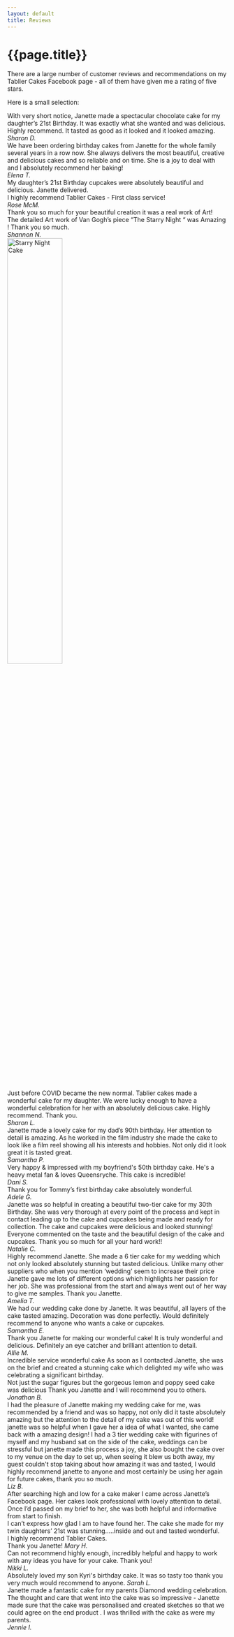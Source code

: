 ```yaml
---
layout: default
title: Reviews
---
```


# {{page.title}}

There are a large number of customer reviews and recommendations on my Tablier Cakes Facebook page - all of them have given me a rating of five stars.

Here is a small selection:

<div class="quote tint">
With very short notice, Janette made a spectacular chocolate cake for my daughter’s 21st Birthday. It was exactly what she wanted and was delicious. Highly recommend. It tasted as good as it looked and it looked amazing.<br />
<em>Sharon D.</em>
</div>

<div class="quote">
We have been ordering birthday cakes from Janette for the whole family several years in a row now. She always delivers the most beautiful, creative and delicious cakes and so reliable and on time. She is a joy to deal with and I absolutely recommend her baking! <br /> 
<em>Elena T.</em>
</div>

<div class="quote tint">
My daughter’s 21st Birthday cupcakes were absolutely beautiful and delicious. Janette delivered.<br />
I highly recommend Tablier Cakes - First class service!<br />
<em>Rose McM.</em>
</div>

<div class="quote">
Thank you so much for your beautiful creation it was a real work of Art! <br />
The detailed Art work of Van Gogh’s piece “The Starry Night “ was Amazing ! Thank you so much.<br />
<em>Shannon N.</em>
</div>

<div class="gallery">
	<img src="/tablier/assets/images/reviews.jpg" height="50%" width="50%" alt="Starry Night Cake" /> 
</div>


<div class="quote tint">
Just before COVID became the new normal. Tablier cakes made a wonderful cake for my daughter. We were lucky enough to have a wonderful celebration for her with an absolutely delicious cake. Highly recommend. Thank you.<br />
<em>Sharon L.</em>
</div>

<div class="quote">
Janette made a lovely cake for my dad’s 90th birthday.  Her attention to detail is amazing.  As he worked in the film industry she made the cake to look like a film reel showing all his interests and hobbies. Not only did it look great it is tasted great.<br />
<em>Samantha P.</em>
</div>

<div class="quote tint">
Very happy & impressed with my boyfriend's 50th birthday cake. He's a heavy metal fan & loves Queensryche. This cake is incredible!<br />
<em>Dani S.</em>
</div>

<div class="quote">
Thank you for Tommy’s first birthday cake absolutely wonderful.<br />
<em>Adele G.</em>
</div>

<div class="quote tint">
Janette was so helpful in creating a beautiful two-tier cake for my 30th Birthday. She was very thorough at every point of the process and kept in contact leading up to the cake and cupcakes being made and ready for collection. The cake and cupcakes were delicious and looked stunning! Everyone commented on the taste and the beautiful design of the cake and cupcakes. Thank you so much for all your hard work!!<br />
<em>Natalie C.</em>
</div>

<div class="quote">
Highly recommend Janette. She made a 6 tier cake for my wedding which not only looked absolutely stunning but tasted delicious. Unlike many other suppliers who when you mention ‘wedding’ seem to increase their price Janette gave me lots of different options which highlights her passion for her job. She was professional from the start and always went out of her way to give me samples. Thank you Janette.<br />
<em>Amelia T.</em>
</div>

<div class="quote tint">
We had our wedding cake done by Janette. It was beautiful, all layers of the cake tasted amazing. Decoration was done perfectly. Would definitely recommend to anyone who wants a cake or cupcakes.<br />
<em>Samantha E.</em>
</div>

<div class="quote">
Thank you Janette for making our wonderful cake! It is truly wonderful and delicious. Definitely an eye catcher and brilliant attention to detail.<br />
<em>Allie M.</em>
</div>

<div class="quote tint">
Incredible service wonderful cake 
As soon as I contacted Janette, she was on the brief and created a stunning cake which delighted my wife who was celebrating a significant birthday. <br />
Not just the sugar figures but the gorgeous lemon and poppy seed cake was delicious 
Thank you Janette and  I will recommend you to others.<br />
<em>Jonathan B.</em>
</div>

<div class="quote">
I had the pleasure of Janette making my wedding cake for me, was recommended by a friend and was so happy, not only did it taste absolutely amazing but the attention to the detail of my cake was out of this world! janette was so helpful when I gave her a idea of what I wanted, she came back with a amazing design! I had a 3 tier wedding cake with figurines of myself and my husband sat on the side of the cake, weddings can be stressful but janette made this process a joy, she also bought the cake over to my venue on the day to set up, when seeing it blew us both away, my guest couldn't stop taking about how amazing it was and tasted, I would highly recommend janette to anyone and most certainly be using her again for future cakes, thank you so much.<br />
<em>Liz B.</em>
</div>

<div class="quote tint">
After searching high and low for a cake maker I came across Janette’s Facebook page. Her cakes look professional with lovely attention to detail. Once I’d passed on my brief to her, she was both helpful and informative from start to finish. <br />
I can’t express how glad I am to have found her. The cake she made for my twin daughters’ 21st was stunning.....inside and out and tasted wonderful. <br />
I highly recommend Tablier Cakes. <br />
Thank you Janette!
<em>Mary H.</em>
</div>

<div class="quote">
Can not recommend highly enough, incredibly helpful and happy to work with any ideas you have for your cake. Thank you!<br />
<em>Nikki L.</em>
</div>

<div class="quote tint">
Absolutely loved my son Kyri's birthday cake. It was so tasty too thank you very much would recommend to anyone.
<em>Sarah L.</em>
</div>

<div class="quote">
Janette made a fantastic cake for my parents Diamond wedding celebration. The thought and care that went into the cake was so impressive - Janette made sure that the cake was personalised and created sketches so that we could agree on the end product . I was thrilled with the cake as were my parents.<br />
<em>Jennie I.</em>
</div>
